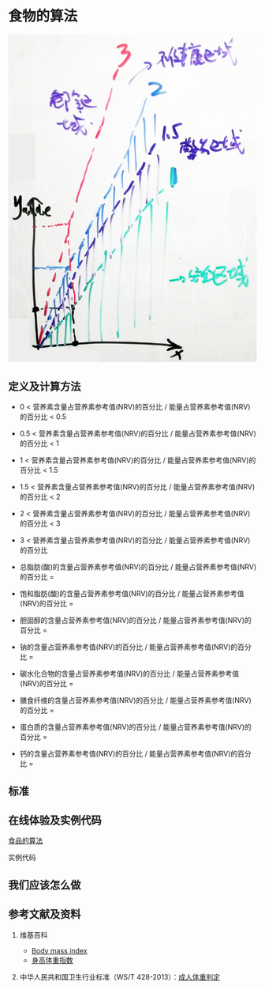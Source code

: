 # 食物的算法

![食品的算法](/images/食品的算法/食品的算法.jpg)

## 定义及计算方法

- 0 < 营养素含量占营养素参考值(NRV)的百分比 / 能量占营养素参考值(NRV)的百分比 < 0.5
- 0.5 < 营养素含量占营养素参考值(NRV)的百分比 / 能量占营养素参考值(NRV)的百分比 < 1
- 1 < 营养素含量占营养素参考值(NRV)的百分比 / 能量占营养素参考值(NRV)的百分比 < 1.5
- 1.5 < 营养素含量占营养素参考值(NRV)的百分比 / 能量占营养素参考值(NRV)的百分比 < 2
- 2 < 营养素含量占营养素参考值(NRV)的百分比 / 能量占营养素参考值(NRV)的百分比 < 3
- 3 < 营养素含量占营养素参考值(NRV)的百分比 / 能量占营养素参考值(NRV)的百分比 

- 总脂肪(酸)的含量占营养素参考值(NRV)的百分比 / 能量占营养素参考值(NRV)的百分比 = 
- 饱和脂肪(酸)的含量占营养素参考值(NRV)的百分比 / 能量占营养素参考值(NRV)的百分比 = 
- 胆固醇的含量占营养素参考值(NRV)的百分比 / 能量占营养素参考值(NRV)的百分比 = 
- 钠的含量占营养素参考值(NRV)的百分比 / 能量占营养素参考值(NRV)的百分比 = 
- 碳水化合物的含量占营养素参考值(NRV)的百分比 / 能量占营养素参考值(NRV)的百分比 = 
- 膳食纤维的含量占营养素参考值(NRV)的百分比 / 能量占营养素参考值(NRV)的百分比 = 
- 蛋白质的含量占营养素参考值(NRV)的百分比 / 能量占营养素参考值(NRV)的百分比 = 
- 钙的含量占营养素参考值(NRV)的百分比 / 能量占营养素参考值(NRV)的百分比 = 


## 标准

## 在线体验及实例代码

[食品的算法](https://jsfiddle.net/quanbinn/f6y5jb8p/)

实例代码

## 我们应该怎么做

## 参考文献及资料

1. 维基百科
	- [Body mass index](https://en.wikipedia.org/wiki/Body_mass_index)
	- [身高体重指数](https://zh.wikipedia.org/wiki/%E8%BA%AB%E9%AB%98%E9%AB%94%E9%87%8D%E6%8C%87%E6%95%B8)

2. 中华人民共和国卫生行业标准（WS/T 428-2013）：[成人体重判定](http://www.moh.gov.cn/ewebeditor/uploadfile/2013/08/20130808135715967.pdf)

